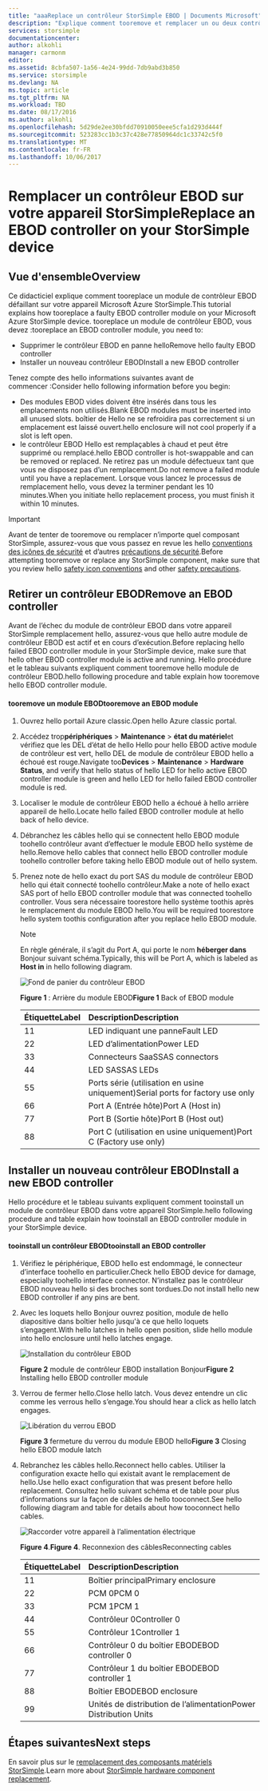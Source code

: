 ```yaml
---
title: "aaaReplace un contrôleur StorSimple EBOD | Documents Microsoft"
description: "Explique comment tooremove et remplacer un ou deux contrôleurs EBOD sur un appareil StorSimple 8600."
services: storsimple
documentationcenter: 
author: alkohli
manager: carmonm
editor: 
ms.assetid: 8cbfa507-1a56-4e24-99dd-7db9abd3b850
ms.service: storsimple
ms.devlang: NA
ms.topic: article
ms.tgt_pltfrm: NA
ms.workload: TBD
ms.date: 08/17/2016
ms.author: alkohli
ms.openlocfilehash: 5d29de2ee30bfdd70910050eee5cfa1d293d444f
ms.sourcegitcommit: 523283cc1b3c37c428e77850964dc1c33742c5f0
ms.translationtype: MT
ms.contentlocale: fr-FR
ms.lasthandoff: 10/06/2017
---
```

# <a name="replace-an-ebod-controller-on-your-storsimple-device"></a><span data-ttu-id="56f63-103">Remplacer un contrôleur EBOD sur votre appareil StorSimple</span><span class="sxs-lookup"><span data-stu-id="56f63-103">Replace an EBOD controller on your StorSimple device</span></span>
## <a name="overview"></a><span data-ttu-id="56f63-104">Vue d'ensemble</span><span class="sxs-lookup"><span data-stu-id="56f63-104">Overview</span></span>
<span data-ttu-id="56f63-105">Ce didacticiel explique comment tooreplace un module de contrôleur EBOD défaillant sur votre appareil Microsoft Azure StorSimple.</span><span class="sxs-lookup"><span data-stu-id="56f63-105">This tutorial explains how tooreplace a faulty EBOD controller module on your Microsoft Azure StorSimple device.</span></span> <span data-ttu-id="56f63-106">tooreplace un module de contrôleur EBOD, vous devez :</span><span class="sxs-lookup"><span data-stu-id="56f63-106">tooreplace an EBOD controller module, you need to:</span></span>

* <span data-ttu-id="56f63-107">Supprimer le contrôleur EBOD en panne hello</span><span class="sxs-lookup"><span data-stu-id="56f63-107">Remove hello faulty EBOD controller</span></span>
* <span data-ttu-id="56f63-108">Installer un nouveau contrôleur EBOD</span><span class="sxs-lookup"><span data-stu-id="56f63-108">Install a new EBOD controller</span></span>

<span data-ttu-id="56f63-109">Tenez compte des hello informations suivantes avant de commencer :</span><span class="sxs-lookup"><span data-stu-id="56f63-109">Consider hello following information before you begin:</span></span>

* <span data-ttu-id="56f63-110">Des modules EBOD vides doivent être insérés dans tous les emplacements non utilisés.</span><span class="sxs-lookup"><span data-stu-id="56f63-110">Blank EBOD modules must be inserted into all unused slots.</span></span> <span data-ttu-id="56f63-111">boîtier de Hello ne se refroidira pas correctement si un emplacement est laissé ouvert.</span><span class="sxs-lookup"><span data-stu-id="56f63-111">hello enclosure will not cool properly if a slot is left open.</span></span>
* <span data-ttu-id="56f63-112">le contrôleur EBOD Hello est remplaçables à chaud et peut être supprimé ou remplacé.</span><span class="sxs-lookup"><span data-stu-id="56f63-112">hello EBOD controller is hot-swappable and can be removed or replaced.</span></span> <span data-ttu-id="56f63-113">Ne retirez pas un module défectueux tant que vous ne disposez pas d’un remplacement.</span><span class="sxs-lookup"><span data-stu-id="56f63-113">Do not remove a failed module until you have a replacement.</span></span> <span data-ttu-id="56f63-114">Lorsque vous lancez le processus de remplacement hello, vous devez la terminer pendant les 10 minutes.</span><span class="sxs-lookup"><span data-stu-id="56f63-114">When you initiate hello replacement process, you must finish it within 10 minutes.</span></span>

> [!IMPORTANT]
> <span data-ttu-id="56f63-115">Avant de tenter de tooremove ou remplacer n’importe quel composant StorSimple, assurez-vous que vous passez en revue les hello [conventions des icônes de sécurité](storsimple-safety.md#safety-icon-conventions) et d’autres [précautions de sécurité](storsimple-safety.md).</span><span class="sxs-lookup"><span data-stu-id="56f63-115">Before attempting tooremove or replace any StorSimple component, make sure that you review hello [safety icon conventions](storsimple-safety.md#safety-icon-conventions) and other [safety precautions](storsimple-safety.md).</span></span>
> 
> 

## <a name="remove-an-ebod-controller"></a><span data-ttu-id="56f63-116">Retirer un contrôleur EBOD</span><span class="sxs-lookup"><span data-stu-id="56f63-116">Remove an EBOD controller</span></span>
<span data-ttu-id="56f63-117">Avant de l’échec du module de contrôleur EBOD dans votre appareil StorSimple remplacement hello, assurez-vous que hello autre module de contrôleur EBOD est actif et en cours d’exécution.</span><span class="sxs-lookup"><span data-stu-id="56f63-117">Before replacing hello failed EBOD controller module in your StorSimple device, make sure that hello other EBOD controller module is active and running.</span></span> <span data-ttu-id="56f63-118">Hello procédure et le tableau suivants expliquent comment tooremove hello module de contrôleur EBOD.</span><span class="sxs-lookup"><span data-stu-id="56f63-118">hello following procedure and table explain how tooremove hello EBOD controller module.</span></span>

#### <a name="tooremove-an-ebod-module"></a><span data-ttu-id="56f63-119">tooremove un module EBOD</span><span class="sxs-lookup"><span data-stu-id="56f63-119">tooremove an EBOD module</span></span>
1. <span data-ttu-id="56f63-120">Ouvrez hello portail Azure classic.</span><span class="sxs-lookup"><span data-stu-id="56f63-120">Open hello Azure classic portal.</span></span>
2. <span data-ttu-id="56f63-121">Accédez trop**périphériques** > **Maintenance** > **état du matériel**et vérifiez que les DEL d’état de hello Hello pour hello EBOD active module de contrôleur est vert, hello DEL de module de contrôleur EBOD hello a échoué est rouge.</span><span class="sxs-lookup"><span data-stu-id="56f63-121">Navigate too**Devices** > **Maintenance** > **Hardware Status**, and verify that hello status of hello LED for hello active EBOD controller module is green and hello LED for hello failed EBOD controller module is red.</span></span>
3. <span data-ttu-id="56f63-122">Localiser le module de contrôleur EBOD hello a échoué à hello arrière appareil de hello.</span><span class="sxs-lookup"><span data-stu-id="56f63-122">Locate hello failed EBOD controller module at hello back of hello device.</span></span>
4. <span data-ttu-id="56f63-123">Débranchez les câbles hello qui se connectent hello EBOD module toohello contrôleur avant d’effectuer le module EBOD hello système de hello.</span><span class="sxs-lookup"><span data-stu-id="56f63-123">Remove hello cables that connect hello EBOD controller module toohello controller before taking hello EBOD module out of hello system.</span></span>
5. <span data-ttu-id="56f63-124">Prenez note de hello exact du port SAS du module de contrôleur EBOD hello qui était connecté toohello contrôleur.</span><span class="sxs-lookup"><span data-stu-id="56f63-124">Make a note of hello exact SAS port of hello EBOD controller module that was connected toohello controller.</span></span> <span data-ttu-id="56f63-125">Vous sera nécessaire toorestore hello système toothis après le remplacement du module EBOD hello.</span><span class="sxs-lookup"><span data-stu-id="56f63-125">You will be required toorestore hello system toothis configuration after you replace hello EBOD module.</span></span> 
   
   > [!NOTE]
   > <span data-ttu-id="56f63-126">En règle générale, il s’agit du Port A, qui porte le nom **héberger dans** Bonjour suivant schéma.</span><span class="sxs-lookup"><span data-stu-id="56f63-126">Typically, this will be Port A, which is labeled as **Host in** in hello following diagram.</span></span>
   > 
   > 
   
    ![Fond de panier du contrôleur EBOD](./media/storsimple-ebod-controller-replacement/IC741049.png)
   
     <span data-ttu-id="56f63-128">**Figure 1** : Arrière du module EBOD</span><span class="sxs-lookup"><span data-stu-id="56f63-128">**Figure 1** Back of EBOD module</span></span>
   
   | <span data-ttu-id="56f63-129">Étiquette</span><span class="sxs-lookup"><span data-stu-id="56f63-129">Label</span></span> | <span data-ttu-id="56f63-130">Description</span><span class="sxs-lookup"><span data-stu-id="56f63-130">Description</span></span> |
   |:--- |:--- |
   | <span data-ttu-id="56f63-131">1</span><span class="sxs-lookup"><span data-stu-id="56f63-131">1</span></span> |<span data-ttu-id="56f63-132">LED indiquant une panne</span><span class="sxs-lookup"><span data-stu-id="56f63-132">Fault LED</span></span> |
   | <span data-ttu-id="56f63-133">2</span><span class="sxs-lookup"><span data-stu-id="56f63-133">2</span></span> |<span data-ttu-id="56f63-134">LED d’alimentation</span><span class="sxs-lookup"><span data-stu-id="56f63-134">Power LED</span></span> |
   | <span data-ttu-id="56f63-135">3</span><span class="sxs-lookup"><span data-stu-id="56f63-135">3</span></span> |<span data-ttu-id="56f63-136">Connecteurs SaaS</span><span class="sxs-lookup"><span data-stu-id="56f63-136">SAS connectors</span></span> |
   | <span data-ttu-id="56f63-137">4</span><span class="sxs-lookup"><span data-stu-id="56f63-137">4</span></span> |<span data-ttu-id="56f63-138">LED SAS</span><span class="sxs-lookup"><span data-stu-id="56f63-138">SAS LEDs</span></span> |
   | <span data-ttu-id="56f63-139">5</span><span class="sxs-lookup"><span data-stu-id="56f63-139">5</span></span> |<span data-ttu-id="56f63-140">Ports série (utilisation en usine uniquement)</span><span class="sxs-lookup"><span data-stu-id="56f63-140">Serial ports for factory use only</span></span> |
   | <span data-ttu-id="56f63-141">6</span><span class="sxs-lookup"><span data-stu-id="56f63-141">6</span></span> |<span data-ttu-id="56f63-142">Port A (Entrée hôte)</span><span class="sxs-lookup"><span data-stu-id="56f63-142">Port A (Host in)</span></span> |
   | <span data-ttu-id="56f63-143">7</span><span class="sxs-lookup"><span data-stu-id="56f63-143">7</span></span> |<span data-ttu-id="56f63-144">Port B (Sortie hôte)</span><span class="sxs-lookup"><span data-stu-id="56f63-144">Port B (Host out)</span></span> |
   | <span data-ttu-id="56f63-145">8</span><span class="sxs-lookup"><span data-stu-id="56f63-145">8</span></span> |<span data-ttu-id="56f63-146">Port C (utilisation en usine uniquement)</span><span class="sxs-lookup"><span data-stu-id="56f63-146">Port C (Factory use only)</span></span> |

## <a name="install-a-new-ebod-controller"></a><span data-ttu-id="56f63-147">Installer un nouveau contrôleur EBOD</span><span class="sxs-lookup"><span data-stu-id="56f63-147">Install a new EBOD controller</span></span>
<span data-ttu-id="56f63-148">Hello procédure et le tableau suivants expliquent comment tooinstall un module de contrôleur EBOD dans votre appareil StorSimple.</span><span class="sxs-lookup"><span data-stu-id="56f63-148">hello following procedure and table explain how tooinstall an EBOD controller module in your StorSimple device.</span></span>

#### <a name="tooinstall-an-ebod-controller"></a><span data-ttu-id="56f63-149">tooinstall un contrôleur EBOD</span><span class="sxs-lookup"><span data-stu-id="56f63-149">tooinstall an EBOD controller</span></span>
1. <span data-ttu-id="56f63-150">Vérifiez le périphérique, EBOD hello est endommagé, le connecteur d’interface toohello en particulier.</span><span class="sxs-lookup"><span data-stu-id="56f63-150">Check hello EBOD device for damage, especially toohello interface connector.</span></span> <span data-ttu-id="56f63-151">N’installez pas le contrôleur EBOD nouveau hello si des broches sont tordues.</span><span class="sxs-lookup"><span data-stu-id="56f63-151">Do not install hello new EBOD controller if any pins are bent.</span></span>
2. <span data-ttu-id="56f63-152">Avec les loquets hello Bonjour ouvrez position, module de hello diapositive dans boîtier hello jusqu'à ce que hello loquets s’engagent.</span><span class="sxs-lookup"><span data-stu-id="56f63-152">With hello latches in hello open position, slide hello module into hello enclosure until hello latches engage.</span></span>
   
    ![Installation du contrôleur EBOD](./media/storsimple-ebod-controller-replacement/IC741050.png)
   
    <span data-ttu-id="56f63-154">**Figure 2** module de contrôleur EBOD installation Bonjour</span><span class="sxs-lookup"><span data-stu-id="56f63-154">**Figure 2**  Installing hello EBOD controller module</span></span>
3. <span data-ttu-id="56f63-155">Verrou de fermer hello.</span><span class="sxs-lookup"><span data-stu-id="56f63-155">Close hello latch.</span></span> <span data-ttu-id="56f63-156">Vous devez entendre un clic comme les verrous hello s’engage.</span><span class="sxs-lookup"><span data-stu-id="56f63-156">You should hear a click as hello latch engages.</span></span>
   
    ![Libération du verrou EBOD](./media/storsimple-ebod-controller-replacement/IC741047.png)
   
    <span data-ttu-id="56f63-158">**Figure 3** fermeture du verrou du module EBOD hello</span><span class="sxs-lookup"><span data-stu-id="56f63-158">**Figure 3**  Closing hello EBOD module latch</span></span>
4. <span data-ttu-id="56f63-159">Rebranchez les câbles hello.</span><span class="sxs-lookup"><span data-stu-id="56f63-159">Reconnect hello cables.</span></span> <span data-ttu-id="56f63-160">Utiliser la configuration exacte hello qui existait avant le remplacement de hello.</span><span class="sxs-lookup"><span data-stu-id="56f63-160">Use hello exact configuration that was present before hello replacement.</span></span> <span data-ttu-id="56f63-161">Consultez hello suivant schéma et de table pour plus d’informations sur la façon de câbles de hello tooconnect.</span><span class="sxs-lookup"><span data-stu-id="56f63-161">See hello following diagram and table for details about how tooconnect hello cables.</span></span>
   
    ![Raccorder votre appareil à l’alimentation électrique](./media/storsimple-ebod-controller-replacement/IC770723.png)
   
    <span data-ttu-id="56f63-163">**Figure 4**.</span><span class="sxs-lookup"><span data-stu-id="56f63-163">**Figure 4**.</span></span> <span data-ttu-id="56f63-164">Reconnexion des câbles</span><span class="sxs-lookup"><span data-stu-id="56f63-164">Reconnecting cables</span></span>
   
   | <span data-ttu-id="56f63-165">Étiquette</span><span class="sxs-lookup"><span data-stu-id="56f63-165">Label</span></span> | <span data-ttu-id="56f63-166">Description</span><span class="sxs-lookup"><span data-stu-id="56f63-166">Description</span></span> |
   |:--- |:--- |
   | <span data-ttu-id="56f63-167">1</span><span class="sxs-lookup"><span data-stu-id="56f63-167">1</span></span> |<span data-ttu-id="56f63-168">Boîtier principal</span><span class="sxs-lookup"><span data-stu-id="56f63-168">Primary enclosure</span></span> |
   | <span data-ttu-id="56f63-169">2</span><span class="sxs-lookup"><span data-stu-id="56f63-169">2</span></span> |<span data-ttu-id="56f63-170">PCM 0</span><span class="sxs-lookup"><span data-stu-id="56f63-170">PCM 0</span></span> |
   | <span data-ttu-id="56f63-171">3</span><span class="sxs-lookup"><span data-stu-id="56f63-171">3</span></span> |<span data-ttu-id="56f63-172">PCM 1</span><span class="sxs-lookup"><span data-stu-id="56f63-172">PCM 1</span></span> |
   | <span data-ttu-id="56f63-173">4</span><span class="sxs-lookup"><span data-stu-id="56f63-173">4</span></span> |<span data-ttu-id="56f63-174">Contrôleur 0</span><span class="sxs-lookup"><span data-stu-id="56f63-174">Controller 0</span></span> |
   | <span data-ttu-id="56f63-175">5</span><span class="sxs-lookup"><span data-stu-id="56f63-175">5</span></span> |<span data-ttu-id="56f63-176">Contrôleur 1</span><span class="sxs-lookup"><span data-stu-id="56f63-176">Controller 1</span></span> |
   | <span data-ttu-id="56f63-177">6</span><span class="sxs-lookup"><span data-stu-id="56f63-177">6</span></span> |<span data-ttu-id="56f63-178">Contrôleur 0 du boîtier EBOD</span><span class="sxs-lookup"><span data-stu-id="56f63-178">EBOD controller 0</span></span> |
   | <span data-ttu-id="56f63-179">7</span><span class="sxs-lookup"><span data-stu-id="56f63-179">7</span></span> |<span data-ttu-id="56f63-180">Contrôleur 1 du boîtier EBOD</span><span class="sxs-lookup"><span data-stu-id="56f63-180">EBOD controller 1</span></span> |
   | <span data-ttu-id="56f63-181">8</span><span class="sxs-lookup"><span data-stu-id="56f63-181">8</span></span> |<span data-ttu-id="56f63-182">Boîtier EBOD</span><span class="sxs-lookup"><span data-stu-id="56f63-182">EBOD enclosure</span></span> |
   | <span data-ttu-id="56f63-183">9</span><span class="sxs-lookup"><span data-stu-id="56f63-183">9</span></span> |<span data-ttu-id="56f63-184">Unités de distribution de l’alimentation</span><span class="sxs-lookup"><span data-stu-id="56f63-184">Power Distribution Units</span></span> |

## <a name="next-steps"></a><span data-ttu-id="56f63-185">Étapes suivantes</span><span class="sxs-lookup"><span data-stu-id="56f63-185">Next steps</span></span>
<span data-ttu-id="56f63-186">En savoir plus sur le [remplacement des composants matériels StorSimple](storsimple-hardware-component-replacement.md).</span><span class="sxs-lookup"><span data-stu-id="56f63-186">Learn more about [StorSimple hardware component replacement](storsimple-hardware-component-replacement.md).</span></span>

